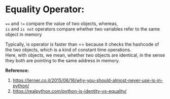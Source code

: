 # Equality Operator:

`==` and `!=` compare the value of two objects, whereas,  
`is` and `is not` operators compare whether two variables refer to the same object in memory  

Typically, is operator is faster than == because it checks the hashcode of the two objects, which is a kind of constant time operations.  
Here, with objects, we mean, whether two objects are identical, in the sense they both are pointing to the same address in memory.  

**Reference:**  
1. https://lerner.co.il/2015/06/16/why-you-should-almost-never-use-is-in-python/
2. https://realpython.com/python-is-identity-vs-equality/

